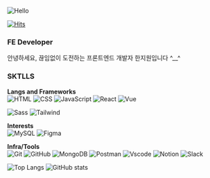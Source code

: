 ![Hello](https://capsule-render.vercel.app/api?type=venom&height=250&color=gradient&text=Hello,%20I'm%20jiwon&fontAlignY=45&fontAlign=50&section=header&fontColor=FFBE98)

[![Hits](https://hits.seeyoufarm.com/api/count/incr/badge.svg?url=https%3A%2F%2Fgithub.com%2Fgomsbft%2Fhit-counter&count_bg=%236DA2D4&title_bg=%2361C8B3&icon=&icon_color=%23E7E7E7&title=hits&edge_flat=false)](https://hits.seeyoufarm.com)

### FE Developer
안녕하세요, 끊임없이 도전하는 프론트엔드 개발자 한지원입니다 ^__^

### SKTLLS
**Langs and Frameworks** <br>
![HTML](https://img.shields.io/badge/HTML-E34F26?style=for-the-badge&logo=html5&logoColor=white)
![CSS](https://img.shields.io/badge/CSS-1572B6?style=for-the-badge&logo=css3&logoColor=white)
![JavaScript](https://img.shields.io/badge/JavaScript-F7DF1E?style=for-the-badge&logo=javascript&logoColor=white)
![React](https://img.shields.io/badge/react-61DAFB?style=for-the-badge&logo=react&logoColor=white)
![Vue](https://img.shields.io/badge/vue-4FC08D?style=for-the-badge&logo=vuedotjs&logoColor=white)

![Sass](https://img.shields.io/badge/sass-CC6699?style=for-the-badge&logo=sass&logoColor=white)
![Tailwind](https://img.shields.io/badge/tailwind-06B6D4?style=for-the-badge&logo=tailwindcss&logoColor=white)



**Interests** <br>
![MySQL](https://img.shields.io/badge/mysql-4479A1?style=for-the-badge&logo=mysql&logoColor=white)
![Figma](https://img.shields.io/badge/figma-FF7137?style=for-the-badge&logoColor=white)




**Infra/Tools** <br>
![Git](https://img.shields.io/badge/git-80B3FF?style=for-the-badge&logo=gitforwindows&logoColor=white)
![GitHub](https://img.shields.io/badge/github-181717?style=for-the-badge&logo=github&logoColor=white)
![MongoDB](https://img.shields.io/badge/mongodb-47A248?style=for-the-badge&logo=mongodb&logoColor=white)
![Postman](https://img.shields.io/badge/postman-FF6C37?style=for-the-badge&logo=postman&logoColor=white)
![Vscode](https://img.shields.io/badge/vscode-blue?style=for-the-badge&logoColor=white)
![Notion](https://img.shields.io/badge/notion-000000?style=for-the-badge&logo=notion&logoColor=white)
![Slack](https://img.shields.io/badge/slack-4A154B?style=for-the-badge&logo=slack&logoColor=white)




![Top Langs](https://github-readme-stats.vercel.app/api/top-langs/?username=gomsbft&layout=compact)
![GitHub stats](https://github-readme-stats.vercel.app/api?username=gomsbft&show_icons=true&theme=tokyonight)


